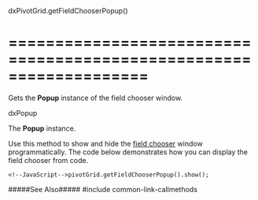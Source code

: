 <!--id-->dxPivotGrid.getFieldChooserPopup()<!--/id-->
===================================================================
===================================================================

<!--shortDescription-->
Gets the **Popup** instance of the field chooser window.
<!--/shortDescription-->

<!--returnType-->dxPopup<!--/returnType-->
<!--returnDescription-->
The **Popup** instance.
<!--/returnDescription-->

<!--fullDescription-->
Use this method to show and hide the [field chooser](/Documentation/ApiReference/UI_Widgets/dxPivotGrid/Configuration/fieldChooser/) window programmatically. The code below demonstrates how you can display the field chooser from code.

    <!--JavaScript-->pivotGrid.getFieldChooserPopup().show();

#####See Also#####
#include common-link-callmethods
<!--/fullDescription-->